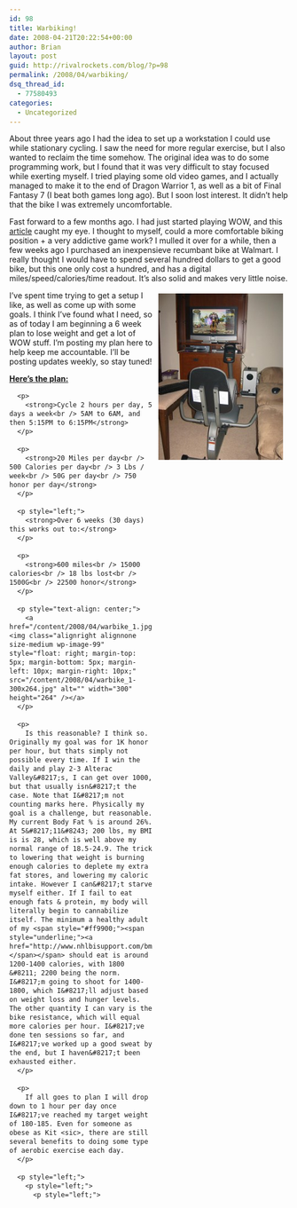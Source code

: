 ```yaml
---
id: 98
title: Warbiking!
date: 2008-04-21T20:22:54+00:00
author: Brian
layout: post
guid: http://rivalrockets.com/blog/?p=98
permalink: /2008/04/warbiking/
dsq_thread_id:
  - 77580493
categories:
  - Uncategorized
---
```

About three years ago I had the idea to set up a workstation I could use while stationary cycling. I saw the need for more regular exercise, but I also wanted to reclaim the time somehow. The original idea was to do some programming work, but I found that it was very difficult to stay focused while exerting myself. I tried playing some old video games, and I actually managed to make it to the end of Dragon Warrior 1, as well as a bit of Final Fantasy 7 (I beat both games long ago). But I soon lost interest. It didn&#8217;t help that the bike I was extremely uncomfortable.

Fast forward to a few months ago. I had just started playing WOW, and this <span style="#ff9900;"><span style="underline;"><a href="http://theweightlifter.blogspot.com/2006/10/low-cal-6011-min-warbiking-3-months-41.html">article</a></span></span> caught my eye. I thought to myself, could a more comfortable biking position + a very addictive game work? I mulled it over for a while, then a few weeks ago I purchased an inexpensieve recumbant bike at Walmart. I really thought I would have to spend several hundred dollars to get a good bike, but this one only cost a hundred, and has a digital miles/speed/calories/time readout. It&#8217;s also solid and makes very little noise.

<p style="center;">
  <a href="/content/2008/04/warbike_2.jpg"> </a>
</p>

<p style="left;">
  <a href="/content/2008/04/warbike_2.jpg"><img class="alignright alignnone size-medium wp-image-100" style="float: right; margin-top: 5px; margin-bottom: 5px; margin-left: 10px; margin-right: 10px;" src="/content/2008/04/warbike_2-225x300.jpg" alt="" width="225" height="300" /></a>I&#8217;ve spent time trying to get a setup I like, as well as come up with some goals. I think I&#8217;ve found what I need, so as of today I am beginning a 6 week plan to lose weight and get a lot of WOW stuff. I&#8217;m posting my plan here to help keep me accountable. I&#8217;ll be posting updates weekly, so stay tuned!
</p>

<p style="left;">
  <p style="left;">
    <p style="left;">
      <p style="left;">
        <strong><span style="text-decoration: underline;">Here&#8217;s the plan:</span></strong>
      </p>
      
      <p>
        <strong>Cycle 2 hours per day, 5 days a week<br /> 5AM to 6AM, and then 5:15PM to 6:15PM</strong>
      </p>
      
      <p>
        <strong>20 Miles per day<br /> 500 Calories per day<br /> 3 Lbs / week<br /> 50G per day<br /> 750 honor per day</strong>
      </p>
      
      <p style="left;">
        <strong>Over 6 weeks (30 days) this works out to:</strong>
      </p>
      
      <p>
        <strong>600 miles<br /> 15000 calories<br /> 18 lbs lost<br /> 1500G<br /> 22500 honor</strong>
      </p>
      
      <p style="text-align: center;">
        <a href="/content/2008/04/warbike_1.jpg"><img class="alignright alignnone size-medium wp-image-99" style="float: right; margin-top: 5px; margin-bottom: 5px; margin-left: 10px; margin-right: 10px;" src="/content/2008/04/warbike_1-300x264.jpg" alt="" width="300" height="264" /></a>
      </p>
      
      <p>
        Is this reasonable? I think so. Originally my goal was for 1K honor per hour, but thats simply not possible every time. If I win the daily and play 2-3 Alterac Valley&#8217;s, I can get over 1000, but that usually isn&#8217;t the case. Note that I&#8217;m not counting marks here. Physically my goal is a challenge, but reasonable. My current Body Fat % is around 26%. At 5&#8217;11&#8243; 200 lbs, my BMI is is 28, which is well above my normal range of 18.5-24.9. The trick to lowering that weight is burning enough calories to deplete my extra fat stores, and lowering my caloric intake. However I can&#8217;t starve myself either. If I fail to eat enough fats & protein, my body will literally begin to cannabilize itself. The minimum a healthy adult of my <span style="#ff9900;"><span style="underline;"><a href="http://www.nhlbisupport.com/bmi/">BMI</a></span></span> should eat is around 1200-1400 calories, with 1800 &#8211; 2200 being the norm. I&#8217;m going to shoot for 1400-1800, which I&#8217;ll adjust based on weight loss and hunger levels. The other quantity I can vary is the bike resistance, which will equal more calories per hour. I&#8217;ve done ten sessions so far, and I&#8217;ve worked up a good sweat by the end, but I haven&#8217;t been exhausted either.
      </p>
      
      <p>
        If all goes to plan I will drop down to 1 hour per day once I&#8217;ve reached my target weight of 180-185. Even for someone as obese as Kit <sic>, there are still several benefits to doing some type of aerobic exercise each day.
      </p>
      
      <p style="left;">
        <p style="left;">
          <p style="left;">